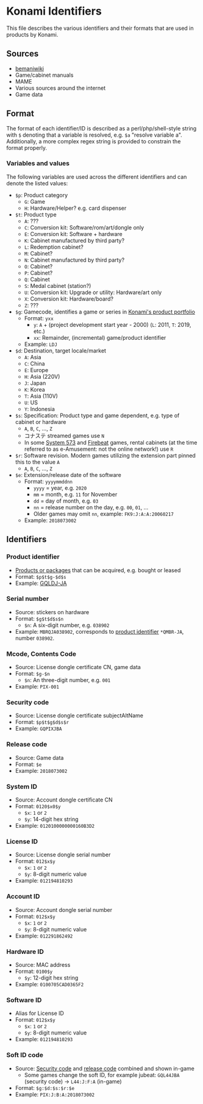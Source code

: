 # Konami Identifiers

This file describes the various identifiers and their formats that are used in products by Konami.

## Sources

* [bemaniwiki](http://bemaniwiki.com/)
* Game/cabinet manuals
* MAME
* Various sources around the internet
* Game data

## Format

The format of each identifier/ID is described as a perl/php/shell-style string with `$` denoting
that a variable is resolved, e.g. `$a` "resolve variable a". Additionally, a more complex regex
string is provided to constrain the format properly.

### Variables and values

The following variables are used across the different identifiers and can denote the listed values:

* `$p`: Product category
  * `G`: Game
  * `H`: Hardware/Helper? e.g. card dispenser
* `$t`: Product type
  * `A`: ???
  * `C`: Conversion kit: Software/rom/art/dongle only
  * `E`: Conversion kit: Software + hardware
  * `K`: Cabinet manufactured by third party?
  * `L`: Redemption cabinet?
  * `M`: Cabinet?
  * `N`: Cabinet manufactured by third party?
  * `O`: Cabinet?
  * `P`: Cabinet?
  * `Q`: Cabinet
  * `S`: Medal cabinet (station?)
  * `U`: Conversion kit: Upgrade or utility: Hardware/art only
  * `X`: Conversion kit: Hardware/board?
  * `Z`: ???
* `$g`: Gamecode, identifies a game or series in [Konami's product portfolio](products.md)
  * Format: `yxx`
    * `y`: `A` + (project development start year - 2000) (`L`: 2011, `T`: 2019, etc.)
    * `xx`: Remainder, (incremental) game/product identifier
  * Example: `LDJ`
* `$d`: Destination, target locale/market
  * `A`: Asia
  * `C`: China
  * `E`: Europe
  * `H`: Asia (220V)
  * `J`: Japan
  * `K`: Korea
  * `T`: Asia (110V)
  * `U`: US
  * `Y`: Indonesia
* `$s`: Specification: Product type and game dependent, e.g. type of cabinet or hardware
  * `A`, `B`, `C`, ..., `Z`
  * コナステ streamed games use `N`
  * In some [System 573](boards.md#system-573) and [Firebeat](boards.md#firebeat) games, rental cabinets (at the time referred to as e-Amusement: not the online network!) use `R`
* `$r`: Software revision. Modern games utilizing the extension part pinned this to the value `A`
  * `A`, `B`, `C`, ..., `Z`
* `$e`: Extension/release date of the software
  * Format: `yyyymmddnn`
    * `yyyy` = year, e.g. `2020`
    * `mm` = month, e.g. `11` for November
    * `dd` = day of month, e.g. `03`
    * `nn` = release number on the day, e.g. `00`, `01`, ...
    * Older games may omit `nn`, example: `FK9:J:A:A:20060217`
  * Example: `2018073002`

## Identifiers

### Product identifier

* [Products or packages](products.md) that can be acquired, e.g. bought or leased
* Format: `$p$t$g-$d$s`
* Example: [GQLDJ-JA](product/GQLDJ-JA.md)

### Serial number

* Source: stickers on hardware
* Format: `$g$t$d$s$n`
  * `$n`: A six-digit number, e.g. `038902`
* Example: `MBRQJA038902`, corresponds to [product identifier](#product-identifier) `*QMBR-JA`, number `038902`.

### Mcode, Contents Code

* Source: License dongle certificate CN, game data
* Format: `$g-$n`
  * `$n`: An three-digit number, e.g. `001`
* Example: `PIX-001`

### Security code

* Source: License dongle certificate subjectAltName
* Format: `$p$t$g$d$s$r`
* Example: `GQPIXJBA`

### Release code

* Source: Game data
* Format: `$e`
* Example: `2018073002`

### System ID

* Source: Account dongle certificate CN
* Format: `0120$x0$y`
  * `$x`: `1` or `2`
  * `$y`: 14-digit hex string
* Example: `0120100000000160B3D2`

### License ID

* Source: License dongle serial number
* Format: `012$x$y`
  * `$x`: `1` or `2`
  * `$y`: 8-digit numeric value
* Example: `012194810293`

### Account ID

* Source: Account dongle serial number
* Format: `012$x$y`
  * `$x`: `1` or `2`
  * `$y`: 8-digit numeric value
* Example: `012291862492`

### Hardware ID

* Source: MAC address
* Format: `0100$y`
  * `$y`: 12-digit hex string
* Example: `0100705CAD0365F2`

### Software ID

* Alias for License ID
* Format: `012$x$y`
  * `$x`: `1` or `2`
  * `$y`: 8-digit numeric value
* Example: `012194810293`

### Soft ID code

* Source: [Security code](#security-code) and [release code](#release-code) combined and shown in-game
  * Some games change the soft ID, for example jubeat: `GQL44JBA` (security code) -> `L44:J:F:A` (in-game)
* Format: `$g:$d:$s:$r:$e`
* Example: `PIX:J:B:A:2018073002`
